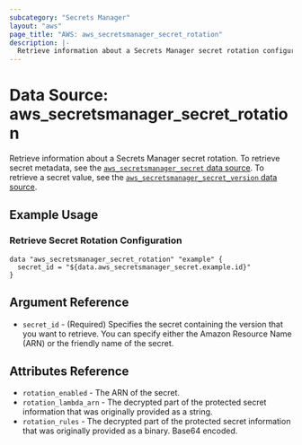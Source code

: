 ```yaml
---
subcategory: "Secrets Manager"
layout: "aws"
page_title: "AWS: aws_secretsmanager_secret_rotation"
description: |-
  Retrieve information about a Secrets Manager secret rotation configuration
---
```


# Data Source: aws_secretsmanager_secret_rotation

Retrieve information about a Secrets Manager secret rotation. To retrieve secret metadata, see the [`aws_secretsmanager_secret` data source](/docs/providers/aws/d/secretsmanager_secret.html). To retrieve a secret value, see the [`aws_secretsmanager_secret_version` data source](/docs/providers/aws/d/secretsmanager_secret_version.html).

## Example Usage

### Retrieve Secret Rotation Configuration

```hcl
data "aws_secretsmanager_secret_rotation" "example" {
  secret_id = "${data.aws_secretsmanager_secret.example.id}"
}
```

## Argument Reference

* `secret_id` - (Required) Specifies the secret containing the version that you want to retrieve. You can specify either the Amazon Resource Name (ARN) or the friendly name of the secret.

## Attributes Reference

* `rotation_enabled` - The ARN of the secret.
* `rotation_lambda_arn` - The decrypted part of the protected secret information that was originally provided as a string.
* `rotation_rules` - The decrypted part of the protected secret information that was originally provided as a binary. Base64 encoded.
